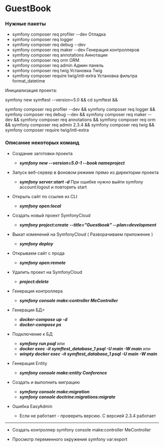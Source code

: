GuestBook
=======================

### Нужные пакеты ###

- symfony composer req profiler --dev           Отладка
- symfony composer req logger
- symfony composer req debug --dev
- symfony composer req maker --dev              Генерация контроллеров
- symfony composer req annotations              Аннотации
- symfony composer req orm                      ORM
- symfony composer req admin                    Админ панель
- symfony composer req twig                     Установка Twig
- symfony composer require twig/intl-extra      Установка фильтра format_datetime

Инициализация проекта:

symfony new symftest --version=5.0 &&
cd symftest &&

symfony composer req profiler --dev &&
symfony composer req logger &&
symfony composer req debug --dev &&
symfony composer req maker --dev &&
symfony composer req annotations &&
symfony composer req orm &&
symfony composer req admin 2.3.4 &&
symfony composer req twig &&
symfony composer require twig/intl-extra


### Описание некоторых команд ###

* Создание заготовки проекта
    * ***symfony new --version=5.0-1 --book nameproject***
    
* Запуск веб-сервер в фоновом режиме прямо из директории проекта
    * ***symfony server:start -d***
    При ошибке нужно выйти symfony account:logout и повторить start

* Открыть сайт по ссылке из CLI
    * ***symfony open:local***

* Создать новый проект SymfonyCloud
    * ***symfony project:create --title="Guestbook" --plan=development***

* Выкат изменений на SymfonyCloud ( Разворачиваем приложение )
    * ***symfony deploy***

* Открываем сайт с прода
    * ***symfony open:remote***

* Удалить проект на SymfonyCloud
    * ***project:delete***

* Генерация контроллера
    * ***symfony console make:controller MeController***
    
* Генерация БД>
    * ***docker-compose up -d***
    * ***docker-compose ps***
    
* Подключение к БД
    * ***symfony run psql***    или
    * ***docker exec -it symftest_database_1 psql -U main -W main***   или    
    * ***winpty docker exec -it symftest_database_1 psql -U main -W main***    
    
* Генерация Entity
    * ***symfony console make:entity Conference***  
    
* Создать и выполнить миграцию
    * ***symfony console make:migration***      
    * ***symfony console doctrine:migrations:migrate***      

* Ошибка EasyAdmin 
    *  Если не работает - проверить версию. С версией 2.3.4 работает      


-------------------------------------------------------------------------
*   Создать контроллер
symfony console make:controller MeController

*   Просмотр переменного окружения
symfony var:export